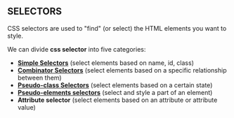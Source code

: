 ## SELECTORS

CSS selectors are used to "find" (or select) the HTML elements you want to style.

We can divide **css selector** into five categories:

* **[Simple Selectors](https://github.com/ridvandmrc/Self-Learning/tree/main/css/selector/simple_selector)** (select elements based on name, id, class)
* **[Combinator Selectors](https://github.com/ridvandmrc/Self-Learning/tree/main/css/selector/combinator_selector)** (select elements based on a specific relationship between them)
* **[Pseudo-class Selectors](https://github.com/ridvandmrc/Self-Learning/tree/main/css/selector/)** (select elements based on a certain state)
* **[Pseudo-elements selectors](https://github.com/ridvandmrc/Self-Learning/tree/main/css/selector/pseudo_elements_selector)** (select and style a part of an element)
* **Attribute selector** (select elements based on an attribute or attribute value)
